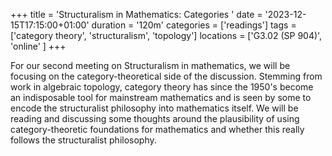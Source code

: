 +++
title = 'Structuralism in Mathematics: Categories '
date = '2023-12-15T17:15:00+01:00'
duration = '120m'
categories = ['readings']
tags = ['category theory', 'structuralism', 'topology']
locations = ['G3.02 (SP 904)', 'online' ]
+++

For our second meeting on Structuralism in mathematics, we will be focusing on the category-theoretical side of the discussion. Stemming from work in algebraic topology, category theory has since the 1950's become an indisposable tool for mainstream mathematics and is seen by some to encode the structuralist philosophy into mathematics itself. We will be reading and discussing some thoughts around the plausibility of using category-theoretic foundations for mathematics and whether this really follows the structuralist philosophy.
